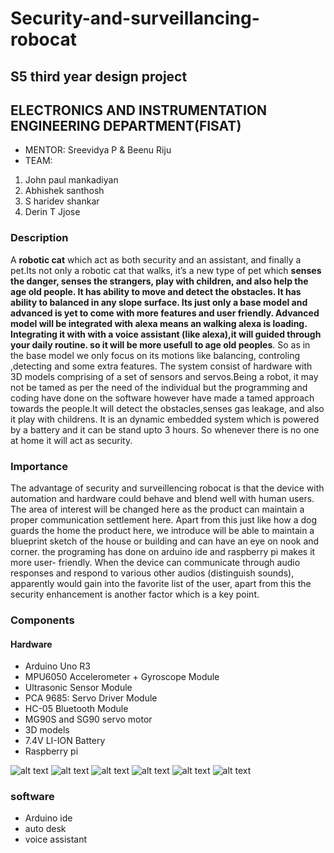 # Security-and-surveillancing-robocat

## S5 third year design project
## ELECTRONICS AND INSTRUMENTATION ENGINEERING DEPARTMENT(FISAT)

- MENTOR: Sreevidya P & Beenu Riju
- TEAM:
1. John paul mankadiyan
2. Abhishek santhosh
3. S haridev shankar
4. Derin T Jjose

### Description
A **robotic cat** which act as both security and an assistant, and finally a pet.Its not only a robotic cat that walks, it’s a new type of pet which **senses the danger, senses the strangers, play with children, and also help the age old people. It has ability to move and detect the obstacles. It has ability to balanced in any slope surface. Its just only a base model and advanced is yet to come with more features and user friendly. Advanced model  will be integrated with alexa means an walking alexa is loading. Integrating it with with a voice assistant (like alexa),it will guided through your daily routine. so it will be more usefull to age old peoples**. So as in the base model we only focus on its motions like balancing, controling ,detecting and some extra features. The system consist of hardware with 3D models comprising of a set of sensors and servos.Being a robot, it may not be tamed as per the need of the individual but the programming and coding have done on the software however have made a tamed approach towards the people.It will detect the obstacles,senses gas leakage, and also it play with childrens. It is an dynamic embedded system which is powered by a battery and it can be stand upto 3 hours.
So whenever there is no one at home it will act as security. 

### Importance
The advantage of security and surveillencing robocat is that the device with automation and hardware could behave and blend well with human users. The area of interest will be changed here as the product can maintain a proper communication settlement here. Apart from this just like how a dog guards the home the product here, we introduce will be able to maintain a blueprint sketch of the house or building and can have an eye on nook and corner. the programing has done on arduino ide and raspberry pi makes it more user- friendly. When the device can communicate through audio responses and respond to various other audios (distinguish sounds), apparently would gain into the favorite list of the user, apart from this the security enhancement is another factor which is a key point.



### Components

#### Hardware

- Arduino Uno R3
- MPU6050 Accelerometer + Gyroscope Module
- Ultrasonic Sensor Module
- PCA 9685: Servo Driver Module
- HC-05 Bluetooth Module
- MG90S and SG90 servo motor
- 3D models
- 7.4V LI-ION Battery
- Raspberry pi

![alt text](https://user-images.githubusercontent.com/60437235/101275137-58a38e00-37c9-11eb-859b-ab21598ffb94.jpg)
![alt text](https://user-images.githubusercontent.com/60437235/101275141-5c371500-37c9-11eb-8503-da035506c178.jpg)
![alt text](https://user-images.githubusercontent.com/60437235/101275146-65c07d00-37c9-11eb-8780-4fd0c7a326b4.jpg)
![alt text](https://user-images.githubusercontent.com/60437235/101275150-68bb6d80-37c9-11eb-91f7-47433cfbacaa.jpg)
![alt text](https://user-images.githubusercontent.com/60437235/103404625-4b847f80-4b7a-11eb-89dd-e4cf716aff35.jpg)
![alt text](https://user-images.githubusercontent.com/60437235/103405820-7b358680-4b7e-11eb-9f5a-d9c29c3c1e11.jpg)
### software
- Arduino ide
- auto desk
- voice assistant

